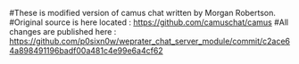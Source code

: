 #These is modified version of camus chat written by Morgan Robertson.
#Original source is here located : https://github.com/camuschat/camus
#All changes are published here : https://github.com/p0sixn0w/weprater_chat_server_module/commit/c2ace64a898491196badf00a481c4e99e6a4cf62
